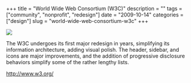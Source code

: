 +++
title = "World Wide Web Consortium (W3C)"
description = ""
tags = ["community", "nonprofit", "redesign"]
date = "2009-10-14"
categories = ["design"]
slug = "world-wide-web-consortium-w3c"
+++


 

  <div id="screens-thumbs" class="clearfix">
    <div class="txt-center" id="design-submission"><a href="http://www.w3.org/"><img id='bluga-thumbnail-1911' class='bluga-thumbnail large' src='//media.konigi.com/bluga/
wt4ad5bd549aa1a_0.jpg'/></a></div>  
  </div>   
<p>The W3C undergoes its first major redesign in years, simplifying its information architecture, adding visual polish. The header, sidebar, and icons are major improvements, and the addition of progressive disclosure behaviors simplify some of the rather lengthy lists.</p>
<p><a href="http://www.w3.org/">http://www.w3.org/</a></p>




